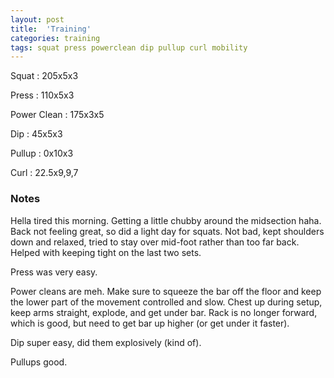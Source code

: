 ```yaml
---
layout: post
title:  'Training'
categories: training
tags: squat press powerclean dip pullup curl mobility
---
```


Squat       :   205x5x3

Press       :   110x5x3

Power Clean :   175x3x5

Dip         :   45x5x3

Pullup      :   0x10x3

Curl        :   22.5x9,9,7

### Notes

Hella tired this morning. Getting a little chubby around the midsection haha. Back not
feeling great, so did a light day for squats. Not bad, kept shoulders down and relaxed,
tried to stay over mid-foot rather than too far back. Helped with keeping tight on the
last two sets.

Press was very easy.

Power cleans are meh. Make sure to squeeze the bar off the floor and keep the lower part
of the movement controlled and slow. Chest up during setup, keep arms straight, explode,
and get under bar. Rack is no longer forward, which is good, but need to get bar up
higher (or get under it faster).

Dip super easy, did them explosively (kind of).

Pullups good.
